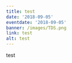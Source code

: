 ```yaml
---
title: test
date: '2018-09-05'
eventdate: '2018-09-05'
banner: /images/TDS.png
link: test
alt: test
---
```

test

